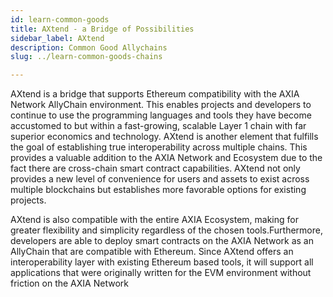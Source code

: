 ```yaml
---
id: learn-common-goods
title: AXtend - a Bridge of Possibilities
sidebar_label: AXtend
description: Common Good Allychains
slug: ../learn-common-goods-chains

---
```


AXtend is a bridge that supports Ethereum compatibility with the AXIA Network AllyChain environment. This enables projects and developers to continue to use the programming languages and tools they have become accustomed to but within a fast-growing, scalable Layer 1 chain with far superior economics and technology. AXtend is another element that fulfills the goal of establishing true interoperability across multiple chains. This provides a valuable addition to the AXIA Network and Ecosystem due to the fact there are cross-chain smart contract capabilities. AXtend not only provides a new level of convenience for users and assets to exist across multiple blockchains but establishes more favorable options for existing projects.

AXtend is also compatible with the entire AXIA Ecosystem, making for greater flexibility and simplicity regardless of the chosen tools.Furthermore, developers are able to deploy smart contracts on the AXIA Network as an AllyChain that are compatible with Ethereum. Since AXtend offers an interoperability layer with existing Ethereum based tools, it will support all applications that were originally written for the EVM environment without friction on the AXIA Network

